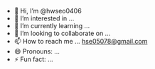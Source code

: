 - 👋 Hi, I’m @hwseo0406
- 👀 I’m interested in ...
- 🌱 I’m currently learning ... 
- 💞️ I’m looking to collaborate on ... 
- 📫 How to reach me ... hse05078@gmail.com
- 😄 Pronouns: ... 
- ⚡ Fun fact: ... 

<!---
hwseo0406/hwseo0406 is a ✨ special ✨ repository because its `README.md` (this file) appears on your GitHub profile.
You can click the Preview link to take a look at your changes.
--->

